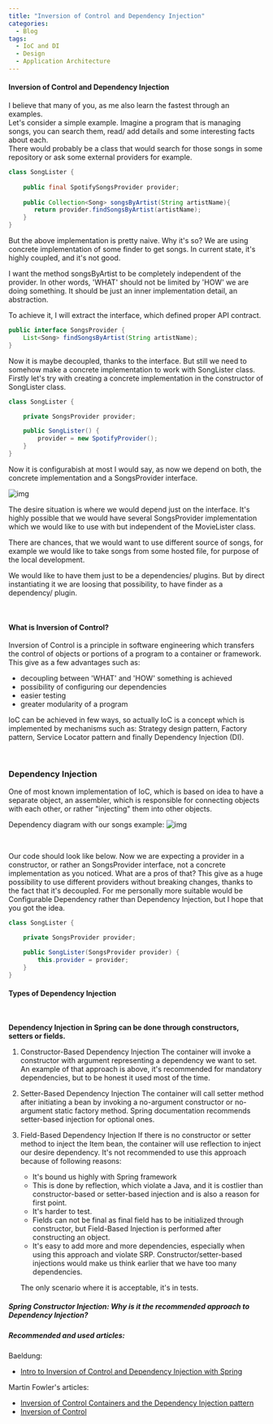 ```yaml
---
title: "Inversion of Control and Dependency Injection"
categories:
  - Blog
tags:
  - IoC and DI
  - Design 
  - Application Architecture
---
```


#### Inversion of Control and Dependency Injection

I believe that many of you, as me also learn the fastest through an examples. <br>
Let's consider a simple example. Imagine a program that is managing songs, you can search them, read/ add details and some interesting facts about each. <br>
There would probably be a class that would search for those songs in some repository or ask some external providers for example.

```java
class SongLister {
    
    public final SpotifySongsProvider provider;
    
    public Collection<Song> songsByArtist(String artistName){
       return provider.findSongsByArtist(artistName);
    }
}
```
But the above implementation is pretty naive. Why it's so?
We are using concrete implementation of some finder to get songs. 
In current state, it's highly coupled, and it's not good.

I want the method songsByArtist to be completely independent of the provider.
In other words, 'WHAT' should not be limited by 'HOW' we are doing something. 
It should be just an inner implementation detail, an abstraction. 

To achieve it, I will extract the interface, which defined proper API contract.

```java 
public interface SongsProvider {
    List<Song> findSongsByArtist(String artistName);
}
```

Now it is maybe decoupled, thanks to the interface. 
But still we need to somehow make a concrete implementation to work with SongLister class.
Firstly let's try with creating a concrete implementation in the constructor of SongLister class.

```java
class SongLister {

    private SongsProvider provider;

    public SongLister() {
        provider = new SpotifyProvider();
    }
}
```
Now it is configurabish at most I would say, as now we depend on both, the concrete implementation and a SongsProvider interface.

![img]({{site.url}}/assets/blog_images/2022-24-10-inversion-of-control-and-the-dependency-injection/conrete-impl-constructor-initializing.jpg)

The desire situation is where we would depend just on the interface.
It's highly possible that we would have several SongsProvider implementation which we would like to use with but independent of the MovieLister class.

There are chances, that we would want to use different source of songs, for example we would like to take songs from some hosted file, for purpose of the local development.

We would like to have them just to be a dependencies/ plugins. But by direct instantiating it we are loosing that possibility, to have finder as a dependency/ plugin. 

<br>

#### What is Inversion of Control?

Inversion of Control is a principle in software engineering which transfers the control of objects or portions of a program to a container or framework. 
This give as a few advantages such as:

* decoupling between 'WHAT' and 'HOW' something is achieved
* possibility of configuring our dependencies
* easier testing 
* greater modularity of a program


IoC can be achieved in few ways, so actually IoC is a concept which is implemented by mechanisms such as: Strategy design pattern, Factory pattern, Service Locator pattern and finally Dependency Injection (DI).

<br>

### Dependency Injection

One of most known implementation of IoC, which is based on idea to have a separate object, an assembler, which is responsible for connecting objects with each other, or rather "injecting" them into other objects. 

Dependency diagram with our songs example:
![img]({{site.url}}/assets/blog_images/2022-24-10-inversion-of-control-and-the-dependency-injection/di-architecture.jpg)


<br>

Our code should look like below. Now we are expecting a provider in a constructor, or rather an SongsProvider interface, not a concrete implementation as you noticed.
What are a pros of that? This give as a huge possibility to use different providers without breaking changes, thanks to the fact that it's decoupled.
For me personally more suitable would be Configurable Dependency rather than Dependency Injection, but I hope that you got the idea.

```java
class SongLister {

    private SongsProvider provider;

    public SongLister(SongsProvider provider) {
        this.provider = provider;
    }
}
```

#### Types of Dependency Injection 

<br> 

**Dependency Injection in Spring can be done through constructors, setters or fields.**


1. Constructor-Based Dependency Injection
   The container will invoke a constructor with argument representing a dependency we want to set.
   An example of that approach is above, it's recommended for mandatory dependencies, but to be honest it used most of the time.

2. Setter-Based Dependency Injection
   The container will call setter method after initiating a bean by invoking a no-argument constructor or no-argument static factory method.
   Spring documentation recommends setter-based injection for optional ones.
    
3. Field-Based Dependency Injection
    If there is no constructor or setter method to inject the Item bean, the container will use reflection to inject our desire dependency. 
    It's not recommended to use this approach because of following reasons:
    * It's bound us highly with Spring framework
    * This is done by reflection, which violate a Java, and it is costlier than constructor-based or setter-based injection and is also a reason for first point.
    * It's harder to test. 
    * Fields can not be final as final field has to be initialized through constructor, but Field-Based Injection is performed after constructing an object.
    * It's easy to add more and more dependencies, especially when using this approach and violate SRP. Constructor/setter-based injections would make us think earlier that we have too many dependencies. 
   
   The only scenario where it is acceptable, it's in tests. 


##### Spring Constructor Injection: Why is it the recommended approach to Dependency Injection?

##### Recommended and used articles:

Baeldung: 
* [Intro to Inversion of Control and Dependency Injection with Spring](https://www.baeldung.com/inversion-control-and-dependency-injection-in-spring) 

Martin Fowler's articles:
* [Inversion of Control Containers and the Dependency Injection pattern](https://martinfowler.com/bliki/InversionOfControl.html) 
* [Inversion of Control](https://martinfowler.com/articles/injection.html) 
